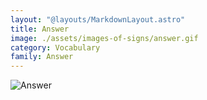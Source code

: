 ```yaml
---
layout: "@layouts/MarkdownLayout.astro"
title: Answer
image: ./assets/images-of-signs/answer.gif
category: Vocabulary
family: Answer
---
```


![Answer](@signs/answer.gif)
